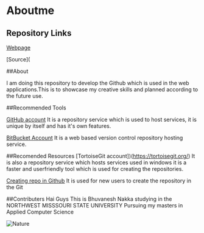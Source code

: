 # Aboutme

## Repository Links

[Webpage](https://github.com/bhuvaneshnakka/aboutme/edit/master/README.md)

[Source](

##About

I am doing this repository to develop the Github which is used in the web
applications.This is to showcase my creative skills and planned according
to the future use.

##Recommended Tools

[GitHub account](https://github.com/) It is a repository service which is used to host services, 
it is unique by itself and has it's own features.

[BitBucket Account](https://bitbucket.org/) It is a web based version control 
repository hosting service.

##Recomended Resources
[TortoiseGit account])(https://tortoisegit.org/) It is also a repository service which 
hosts services used in windows it is a faster and userfriendly tool which is used for
creating the repositories. 


[Creating repo in Github](https://help.github.com/articles/create-a-repo/) It is used 
for new users to create the repository in the Git

##Contributers
Hai Guys This is Bhuvanesh Nakka  studying in the NORTHWEST MISSSOURI STATE UNIVERSITY
Pursuing my masters in Applied Computer Science


![Nature](https://images.pexels.com/photos/459225/pexels-photo-459225.jpeg?auto=compress&cs=tinysrgb&dpr=1&w=500)
